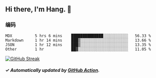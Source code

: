 ## Hi there, I'm Hang. 👋

### 编码

<!--START_SECTION:waka-->

```text
MDX          5 hrs 6 mins    ██████████████░░░░░░░░░░░   56.33 %
Markdown     1 hr 14 mins    ███▒░░░░░░░░░░░░░░░░░░░░░   13.66 %
JSON         1 hr 12 mins    ███▒░░░░░░░░░░░░░░░░░░░░░   13.35 %
Other        1 hr            ██▓░░░░░░░░░░░░░░░░░░░░░░   11.05 %
```

<!--END_SECTION:waka-->

[![GitHub Streak](https://github-readme-streak-stats.herokuapp.com?user=huhuhang&hide_border=true&date_format=%5BY.%5Dn.j)](https://git.io/streak-stats)

##### ✓ Automatically updated by [GitHub Action](https://github.com/huhuhang/huhuhang/actions).
